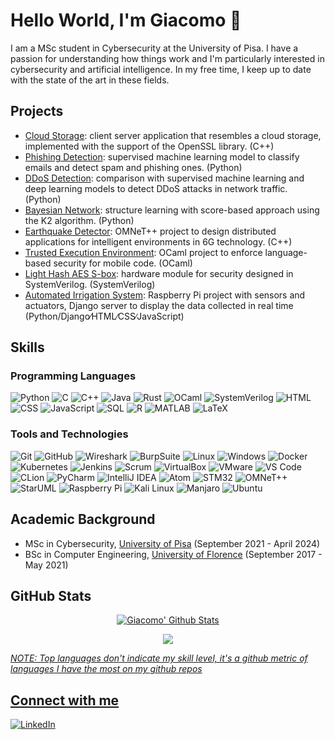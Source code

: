 # Hello World, I'm Giacomo 👋

I am a MSc student in Cybersecurity at the University of Pisa. I have a passion for understanding how things work and I'm particularly interested in cybersecurity and artificial intelligence. In my free time, I keep up to date with the state of the art in these fields.

## Projects
- [Cloud Storage](https://github.com/giacomovitangeli/Applied-Cryptography): client server application that resembles a cloud storage, implemented with the support of the OpenSSL library. (C++)
- [Phishing Detection](https://github.com/giacomovitangeli/phishing-detection): supervised machine learning model to classify emails and detect spam and phishing ones. (Python)
- [DDoS Detection](https://github.com/giacomovitangeli/ddos-detection.git): comparison with supervised machine learning and deep learning models to detect DDoS attacks in network traffic. (Python)
- [Bayesian Network](https://github.com/giacomovitangeli/Structure-Learning-Bayesian-Network): structure learning with score-based approach using the K2 algorithm. (Python)
- [Earthquake Detector](https://github.com/giacomovitangeli/EarthquakeDetector): OMNeT++ project to design distributed applications for intelligent environments in 6G technology. (C++)
- [Trusted Execution Environment](https://github.com/giacomovitangeli/Trusted-Execution-Environment): OCaml project to enforce language-based security for mobile code. (OCaml)
- [Light Hash AES S-box](https://github.com/giacomovitangeli/Hardware-and-Embedded-Security): hardware module for security designed in SystemVerilog. (SystemVerilog)
- [Automated Irrigation System](https://github.com/giacomovitangeli/Automated-Irrigation-System): Raspberry Pi project with sensors and actuators, Django server to display the data collected in real time (Python/Django∕HTML∕CSS∕JavaScript)

## Skills

### Programming Languages
![Python](https://img.shields.io/badge/-Python-black?style=flat&logo=python)
![C](https://img.shields.io/badge/-C-black?style=flat&logo=c)
![C++](https://img.shields.io/badge/-C++-black?style=flat&logo=c%2B%2B)
![Java](https://img.shields.io/badge/-Java-black?style=flat&logo=java)
![Rust](https://img.shields.io/badge/-Rust-black?style=flat&logo=rust)
![OCaml](https://img.shields.io/badge/-OCaml-black?style=flat&logo=ocaml)
![SystemVerilog](https://img.shields.io/badge/-SystemVerilog-black?style=flat&logo=systemverilog)
![HTML](https://img.shields.io/badge/-HTML-black?style=flat&logo=html5)
![CSS](https://img.shields.io/badge/-CSS-black?style=flat&logo=css3)
![JavaScript](https://img.shields.io/badge/-JavaScript-black?style=flat&logo=javascript)
![SQL](https://img.shields.io/badge/-SQL-black?style=flat&logo=sql)
![R](https://img.shields.io/badge/-R-black?style=flat&logo=r)
![MATLAB](https://img.shields.io/badge/-MATLAB-black?style=flat&logo=matlab)
![LaTeX](https://img.shields.io/badge/-LaTeX-black?style=flat&logo=latex)

### Tools and Technologies
![Git](https://img.shields.io/badge/-Git-black?style=flat&logo=git)
![GitHub](https://img.shields.io/badge/-GitHub-black?style=flat&logo=github)
![Wireshark](https://img.shields.io/badge/-Wireshark-black?style=flat&logo=wireshark)
![BurpSuite](https://img.shields.io/badge/-BurpSuite-black?style=flat&logo=burp)
![Linux](https://img.shields.io/badge/-Linux-black?style=flat&logo=linux)
![Windows](https://img.shields.io/badge/-Windows-black?style=flat&logo=windows)
![Docker](https://img.shields.io/badge/-Docker-black?style=flat&logo=docker)
![Kubernetes](https://img.shields.io/badge/-Kubernetes-black?style=flat&logo=kubernetes)
![Jenkins](https://img.shields.io/badge/-Jenkins-black?style=flat&logo=jenkins)
![Scrum](https://img.shields.io/badge/-Scrum-black?style=flat&logo=scrum)
![VirtualBox](https://img.shields.io/badge/-VirtualBox-black?style=flat&logo=virtualbox)
![VMware](https://img.shields.io/badge/-VMware-black?style=flat&logo=vmware)
![VS Code](https://img.shields.io/badge/-VS%20Code-black?style=flat&logo=visual-studio-code)
![CLion](https://img.shields.io/badge/-CLion-black?style=flat&logo=clion)
![PyCharm](https://img.shields.io/badge/-PyCharm-black?style=flat&logo=pycharm)
![IntelliJ IDEA](https://img.shields.io/badge/-IntelliJ%20IDEA-black?style=flat&logo=intellij-idea)
![Atom](https://img.shields.io/badge/-Atom-black?style=flat&logo=atom)
![STM32](https://img.shields.io/badge/-STM32-black?style=flat&logo=stm32)
![OMNeT++](https://img.shields.io/badge/-OMNeT%2B%2B-black?style=flat&logo=omnet%2B%2B)
![StarUML](https://img.shields.io/badge/-StarUML-black?style=flat&logo=staruml)
![Raspberry Pi](https://img.shields.io/badge/-Raspberry%20Pi-black?style=flat&logo=raspberry-pi)
![Kali Linux](https://img.shields.io/badge/-Kali%20Linux-black?style=flat&logo=kali-linux)
![Manjaro](https://img.shields.io/badge/-Manjaro-black?style=flat&logo=manjaro)
![Ubuntu](https://img.shields.io/badge/-Ubuntu-black?style=flat&logo=ubuntu)

## Academic Background
- MSc in Cybersecurity, [University of Pisa](https://www.unipi.it/index.php/english) (September 2021 - April 2024)
- BSc in Computer Engineering, [University of Florence](https://www.unifi.it/changelang-eng.html) (September 2017 - May 2021)

## GitHub Stats
<p align="center">
  <a href="https://github.com/giacomovitangeli">
    <img src="https://github-readme-stats.vercel.app/api?username=giacomovitangeli&count_private=true&show_icons=True&theme=dark&hide=issues,contribs" alt="Giacomo' Github Stats"/></a>
</p>

<p align="center">
  <a href="https://github.com/giacomovitangeli">
    <img src="https://github-readme-stats.vercel.app/api/top-langs/?username=giacomovitangeli&layout=compact&show_icons=True&theme=dark"/>
</p>

_NOTE: Top languages don't indicate my skill level, it's a github metric of languages I have the most on my github repos_
  
  
## Connect with me
  
[![LinkedIn][linkedin-shield]][linkedin-url]

[linkedin-shield]: https://img.shields.io/badge/-LinkedIn-blue?style=flat&logo=linkedin
[linkedin-url]: https://www.linkedin.com/in/giacomovitangeli
  
